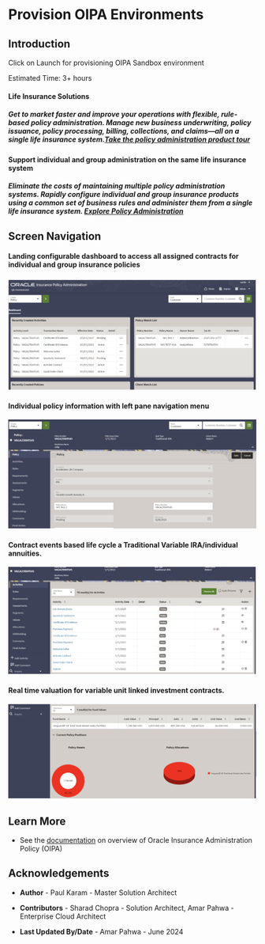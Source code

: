 # Provision OIPA Environments

## Introduction


Click on Launch for provisioning OIPA Sandbox environment





Estimated Time: 3+ hours

#### Life Insurance Solutions

##### Get to market faster and improve your operations with flexible, rule-based policy administration. Manage new business underwriting, policy issuance, policy processing, billing, collections, and claims—all on a single life insurance system.[Take the policy administration product tour](https://docs.oracle.com/en/industries/insurance/policy-administration/oipa-gt/index.html)
#### Support individual and group administration on the same life insurance system
##### Eliminate the costs of maintaining multiple policy administration systems. Rapidly configure individual and group insurance products using a common set of business rules and administer them from a single life insurance system. [Explore Policy Administration](https://www.oracle.com/financial-services/insurance/policy-administration/)




## Screen Navigation
#### Landing configurable dashboard  to access all assigned contracts for individual and group insurance policies
![provision](images/Landingpage.png)
#### Individual policy  information with left pane navigation menu
![provision](images/IndividualPolicy.png)
#### Contract events based life cycle  a Traditional Variable IRA/individual annuities. 
![provision](images/Contracts.png)
#### Real time valuation for variable unit linked investment contracts.
![provision](images/RealTimeValuation.png)


## Learn More
* See the [documentation](https://www.oracle.com/financial-services/insurance/life-annuity) on overview of Oracle Insurance Administration Policy (OIPA)

## Acknowledgements
* **Author** - Paul Karam - Master Solution Architect
* **Contributors** -  Sharad Chopra - Solution Architect, Amar Pahwa - Enterprise Cloud Architect

* **Last Updated By/Date** - Amar Pahwa - June 2024
